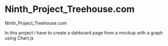 # Ninth_Project_Treehouse.com
Ninth_Project_Treehouse.com

In this project i have to create a dahboard page from a mockup with a graph using Chart.js
